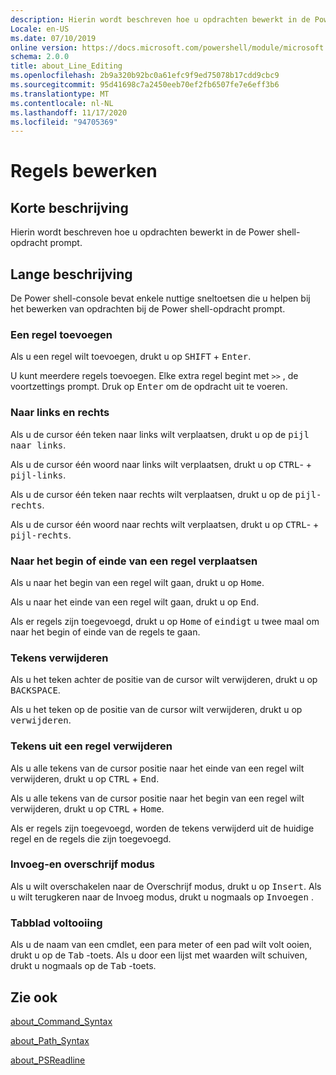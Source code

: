 ```yaml
---
description: Hierin wordt beschreven hoe u opdrachten bewerkt in de Power shell-opdracht prompt.
Locale: en-US
ms.date: 07/10/2019
online version: https://docs.microsoft.com/powershell/module/microsoft.powershell.core/about/about_line_editing?view=powershell-7.2&WT.mc_id=ps-gethelp
schema: 2.0.0
title: about_Line_Editing
ms.openlocfilehash: 2b9a320b92bc0a61efc9f9ed75078b17cdd9cbc9
ms.sourcegitcommit: 95d41698c7a2450eeb70ef2fb6507fe7e6eff3b6
ms.translationtype: MT
ms.contentlocale: nl-NL
ms.lasthandoff: 11/17/2020
ms.locfileid: "94705369"
---
```

# <a name="about-line-editing"></a>Regels bewerken

## <a name="short-description"></a>Korte beschrijving

Hierin wordt beschreven hoe u opdrachten bewerkt in de Power shell-opdracht prompt.

## <a name="long-description"></a>Lange beschrijving

De Power shell-console bevat enkele nuttige sneltoetsen die u helpen bij het bewerken van opdrachten bij de Power shell-opdracht prompt.

### <a name="add-a-line"></a>Een regel toevoegen

Als u een regel wilt toevoegen, drukt u op <kbd>SHIFT</kbd> + <kbd>Enter</kbd>.

U kunt meerdere regels toevoegen. Elke extra regel begint met `>>` , de voortzettings prompt. Druk op <kbd>Enter</kbd> om de opdracht uit te voeren.

### <a name="move-left-and-right"></a>Naar links en rechts

Als u de cursor één teken naar links wilt verplaatsen, drukt u op de <kbd>pijl naar links</kbd>.

Als u de cursor één woord naar links wilt verplaatsen, drukt u op <kbd>CTRL</kbd>- + <kbd>pijl-links</kbd>.

Als u de cursor één teken naar rechts wilt verplaatsen, drukt u op de <kbd>pijl-rechts</kbd>.

Als u de cursor één woord naar rechts wilt verplaatsen, drukt u op <kbd>CTRL</kbd>- + <kbd>pijl-rechts</kbd>.

### <a name="move-to-a-lines-beginning-or-end"></a>Naar het begin of einde van een regel verplaatsen

Als u naar het begin van een regel wilt gaan, drukt u op <kbd>Home</kbd>.

Als u naar het einde van een regel wilt gaan, drukt u op <kbd>End</kbd>.

Als er regels zijn toegevoegd, drukt u op <kbd>Home</kbd> of <kbd>eindigt</kbd> u twee maal om naar het begin of einde van de regels te gaan.

### <a name="delete-characters"></a>Tekens verwijderen

Als u het teken achter de positie van de cursor wilt verwijderen, drukt u op <kbd>BACKSPACE</kbd>.

Als u het teken op de positie van de cursor wilt verwijderen, drukt u op <kbd>verwijderen</kbd>.

### <a name="delete-characters-from-a-line"></a>Tekens uit een regel verwijderen

Als u alle tekens van de cursor positie naar het einde van een regel wilt verwijderen, drukt u op <kbd>CTRL</kbd> + <kbd>End</kbd>.

Als u alle tekens van de cursor positie naar het begin van een regel wilt verwijderen, drukt u op <kbd>CTRL</kbd> + <kbd>Home</kbd>.

Als er regels zijn toegevoegd, worden de tekens verwijderd uit de huidige regel en de regels die zijn toegevoegd.

### <a name="insert-and-overstrike-mode"></a>Invoeg-en overschrijf modus

Als u wilt overschakelen naar de Overschrijf modus, drukt u op <kbd>Insert</kbd>. Als u wilt terugkeren naar de Invoeg modus, drukt u nogmaals op <kbd>Invoegen</kbd> .

### <a name="tab-completion"></a>Tabblad voltooiing

Als u de naam van een cmdlet, een para meter of een pad wilt volt ooien, drukt u op de <kbd>Tab</kbd> -toets. Als u door een lijst met waarden wilt schuiven, drukt u nogmaals op de <kbd>Tab</kbd> -toets.

## <a name="see-also"></a>Zie ook

[about_Command_Syntax](about_Command_Syntax.md)

[about_Path_Syntax](about_Path_Syntax.md)

[about_PSReadline](../../PSReadline/About/about_PSReadline.md)

